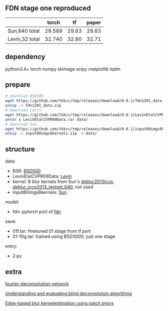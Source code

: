## FDN stage one reproduced

||torch|tf|paper
|-|-|-|-|
|Sun,640 total|29.589|29.63|29.63
|Levin,32 total|32.740|32.80|32.71

## dependency

python3.4+ torch numpy skimage scipy matplotlib tqdm

## prepare

```sh
# download BSD500
wget https://github.com/tkkcc/tmp/releases/download/0.0.1/fdn1201_data.zip
unzip -n fdn1201_data.zip
# download Levin
wget https://github.com/tkkcc/tmp/releases/download/0.0.1/LevinEtalCVPR09Data.rar
unrar x LevinEtalCVPR09Data.rar data/
# download Sun
wget https://github.com/tkkcc/tmp/releases/download/0.0.1/input80imgs8kernels.zip
unzip -n input80imgs8kernels.zip -d data/
```

## structure

data:

- BSR: [BSD500](https://www2.eecs.berkeley.edu/Research/Projects/CS/vision/grouping/resources.html)
- LevinEtalCVPR09Data: [Levin](http://webee.technion.ac.il/people/anat.levin/papers/LevinEtalCVPR09Data.rar)
- kernel: 8 blur kernels from Sun's [deblur2013iccp](http://cs.brown.edu/~lbsun/deblur2013/deblur2013iccp.html), [deblur_iccp2013_testset_640](http://cs.brown.edu/~lbsun/deblur2013/deblur_iccp2013_testset_640.zip), not used 
- input80imgs8kernels: [Sun](http://cs.brown.edu/~lbsun/deblur2013/deblur2013iccp.html)

model:

- fdn: pytorch port of [fdn](https://github.com/uschmidt83/fourier-deconvolution-network)

save:

- 01f.tar: finetuned 01 stage from tf port
- 01-10g.tar: trained using BSD3000, just one stage

entry:

- 2.py

## extra

[fourier-deconvolution-network](https://github.com/uschmidt83/fourier-deconvolution-network)

[Understanding and evaluating blind deconvolution algorithms](http://webee.technion.ac.il/people/anat.levin/)

[Edge-based blur kernelestimation using patch priors](http://cs.brown.edu/~lbsun/deblur2013/deblur2013iccp.html)



